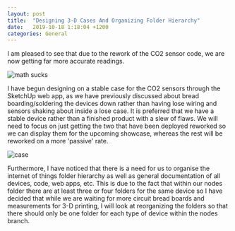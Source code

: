 ```yaml
---
layout: post
title:  "Designing 3-D Cases And Organizing Folder Hierarchy"
date:   2019-10-18 1:18:04 +1200
categories: General
---
```


I am pleased to see that due to the rework of the CO2 sensor code, we are now getting far more accurate readings.

 <img src= "{{site.baseurl}}/assets/Images/fixedMath.PNG" alt = "math sucks">

I have begun designing on a stable case for the CO2 sensors through the SketchUp web app, as we have previously discussed about bread boarding/soldering 
the devices down rather than having lose wiring and sensors shaking about inside a lose case. It is preferred that we have a stable device rather than a finished 
product with a slew of flaws. We will need to focus on just getting the two that have been deployed reworked so we can display them for the upcoming showcase, whereas 
the rest will be reworked on a more 'passive' rate.

 <img src= "{{site.baseurl}}/assets/Images/possibleCase.PNG" alt = "case">


Furthermore, I have noticed that there is a need for us to organise the internet of things 
folder hierarchy as well as general documentation of all devices, code, web apps, etc. This is due to the fact that within our nodes 
folder there are at least three or four folders for the same device so I have decided that while we are waiting for more circuit bread boards and measurements for 
3-D printing, I will look at reorganizing the folders so that there should only be one folder for each type of device within the nodes branch.

